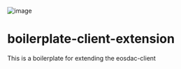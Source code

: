 ![image](https://user-images.githubusercontent.com/44613132/57913107-30bda400-788c-11e9-92f9-c53b6692d727.png)

# boilerplate-client-extension
This is a boilerplate for extending the eosdac-client
